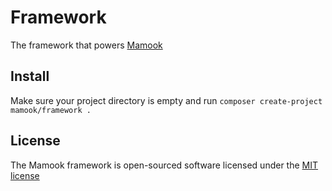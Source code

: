 # Framework
The framework that powers [Mamook](https://github.com/Mamook/Mamook)

## Install
Make sure your project directory is empty and run `composer create-project mamook/framework .`

## License

The Mamook framework is open-sourced software licensed under the [MIT license](http://opensource.org/licenses/MIT)
